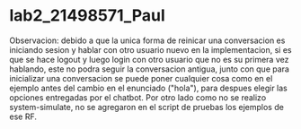 # lab2_21498571_Paul
Observacion: debido a que la unica forma de reinicar una conversacion es iniciando sesion y hablar con otro usuario nuevo en la implementacion, si es que se hace logout y luego login con otro usuario que no es su primera vez hablando, este no podra seguir la conversacion antigua, junto con que para inicializar una conversacion se puede poner cualquier cosa como en el ejemplo antes del cambio en el enunciado ("hola"), para despues elegir las opciones entregadas por el chatbot. 
Por otro lado como no se realizo system-simulate,  no se agregaron en el script de pruebas los ejemplos de ese RF. 